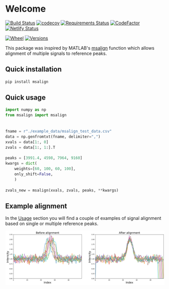 # Welcome

[![Build Status](https://travis-ci.com/lukasz-migas/msalign.svg?branch=master)](https://travis-ci.com/lukasz-migas/msalign)
[![codecov](https://codecov.io/gh/lukasz-migas/msalign/branch/master/graph/badge.svg)](https://codecov.io/gh/lukasz-migas/msalign)
[![Requirements Status](https://requires.io/github/lukasz-migas/msalign/requirements.svg?branch=master)](https://requires.io/github/lukasz-migas/msalign/requirements/?branch=master)
[![CodeFactor](https://www.codefactor.io/repository/github/lukasz-migas/msalign/badge)](https://www.codefactor.io/repository/github/lukasz-migas/msalign)
[![Netlify Status](https://api.netlify.com/api/v1/badges/921b7fdf-99e2-4019-84a0-3ad61729f2cc/deploy-status)](https://app.netlify.com/sites/msalign/deploys)

[![Wheel](https://img.shields.io/pypi/wheel/msalign.svg)](https://pypi.org/project/msalign/)
[![Versions](https://img.shields.io/pypi/pyversions/msalign.svg)](https://pypi.org/project/msalign/)

This package was inspired by MATLAB's [msalign](https://mathworks.com/help/bioinfo/ref/msalign.html) function which
allows alignment of multiple signals to reference peaks.

## Quick installation

```python
pip install msalign
```


## Quick usage

```python
import numpy as np
from msalign import msalign


fname = r"./example_data/msalign_test_data.csv"
data = np.genfromtxt(fname, delimiter=",")
xvals = data[1:, 0]
zvals = data[1:, 1:].T

peaks = [3991.4, 4598, 7964, 9160]
kwargs = dict(
    weights=[60, 100, 60, 100],
    only_shift=False,
    )

zvals_new = msalign(xvals, zvals, peaks, **kwargs)
```

## Example alignment

In the [Usage](main/usage.html) section you will find a couple of examples of signal alignment based on single or multiple
reference peaks.

![img](img/noisy_synthetic_signal_before_and_after.png)